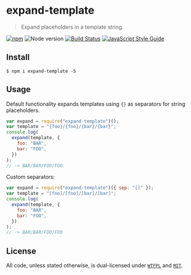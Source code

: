 # expand-template

> Expand placeholders in a template string.

[![npm](https://img.shields.io/npm/v/expand-template.svg)](https://www.npmjs.com/package/expand-template)
![Node version](https://img.shields.io/node/v/expand-template.svg)
[![Build Status](https://travis-ci.org/ralphtheninja/expand-template.svg?branch=master)](https://travis-ci.org/ralphtheninja/expand-template)
[![JavaScript Style Guide](https://img.shields.io/badge/code_style-standard-brightgreen.svg)](https://standardjs.com)

## Install

```
$ npm i expand-template -S
```

## Usage

Default functionality expands templates using `{}` as separators for string placeholders.

```js
var expand = require("expand-template")();
var template = "{foo}/{foo}/{bar}/{bar}";
console.log(
  expand(template, {
    foo: "BAR",
    bar: "FOO",
  })
);
// -> BAR/BAR/FOO/FOO
```

Custom separators:

```js
var expand = require("expand-template")({ sep: "[]" });
var template = "[foo]/[foo]/[bar]/[bar]";
console.log(
  expand(template, {
    foo: "BAR",
    bar: "FOO",
  })
);
// -> BAR/BAR/FOO/FOO
```

## License

All code, unless stated otherwise, is dual-licensed under [`WTFPL`](http://www.wtfpl.net/txt/copying/) and [`MIT`](https://opensource.org/licenses/MIT).
